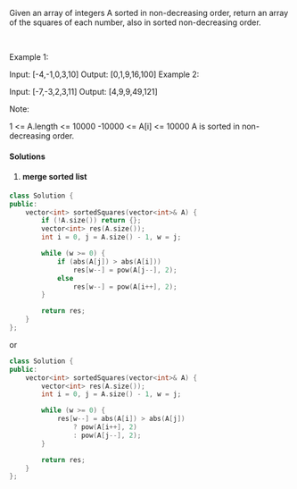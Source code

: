 Given an array of integers A sorted in non-decreasing order, return an array of the squares of each number, also in sorted non-decreasing order.

 

Example 1:

Input: [-4,-1,0,3,10]
Output: [0,1,9,16,100]
Example 2:

Input: [-7,-3,2,3,11]
Output: [4,9,9,49,121]
 

Note:

1 <= A.length <= 10000
-10000 <= A[i] <= 10000
A is sorted in non-decreasing order.

#### Solutions

1. #### merge sorted list

```c++
class Solution {
public:
    vector<int> sortedSquares(vector<int>& A) {
        if (!A.size()) return {};
        vector<int> res(A.size());
        int i = 0, j = A.size() - 1, w = j;

        while (w >= 0) {
            if (abs(A[j]) > abs(A[i]))
                res[w--] = pow(A[j--], 2);
            else
                res[w--] = pow(A[i++], 2);
        }

        return res;
    }
};
```

or

```c++
class Solution {
public:
    vector<int> sortedSquares(vector<int>& A) {
        vector<int> res(A.size());
        int i = 0, j = A.size() - 1, w = j;

        while (w >= 0) {
            res[w--] = abs(A[i]) > abs(A[j]) 
                ? pow(A[i++], 2) 
                : pow(A[j--], 2);
        }

        return res;
    }
};
```